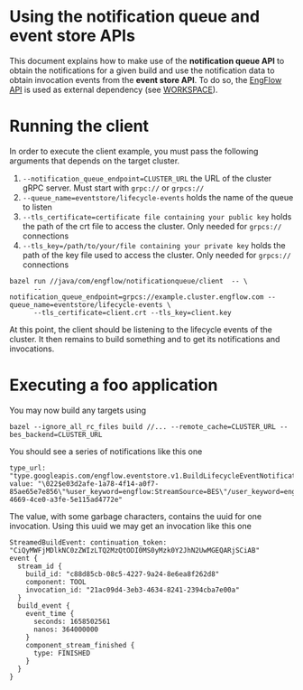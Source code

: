 # Using the notification queue and event store APIs

This document explains how to make use of the **notification queue API** to
obtain the notifications for a given build and use the notification data
to obtain invocation events from the **event store API**. To do so,
the [EngFlow API](https://github.com/EngFlow/engflowapis) is used as external
dependency (see [WORKSPACE](../../../../WORKSPACE)).

# Running the client

In order to execute the client example, you must pass the following arguments
that depends on the target cluster. 

1. `--notification_queue_endpoint=CLUSTER_URL`  the URL of the cluster gRPC 
    server. Must start with `grpc://` or `grpcs://`
2. `--queue_name=eventstore/lifecycle-events` holds the name of the queue to listen 
3. `--tls_certificate=certificate file containing your public key` 
    holds the path of the crt file to access the cluster.
    Only needed for `grpcs://` connections
4. `--tls_key=/path/to/your/file containing your private key` 
    holds the path of the key file used to access the cluster.
    Only needed for `grpcs://` connections

```
bazel run //java/com/engflow/notificationqueue/client  -- \
      --notification_queue_endpoint=grpcs://example.cluster.engflow.com --queue_name=eventstore/lifecycle-events \
      --tls_certificate=client.crt --tls_key=client.key
```

At this point, the client should be listening to the lifecycle events of the cluster. It then remains
to build something and to get its notifications and invocations.


# Executing a foo application

You may now build any targets using 

```
bazel --ignore_all_rc_files build //... --remote_cache=CLUSTER_URL --bes_backend=CLUSTER_URL
```

You should see a series of notifications like this one

```
type_url: "type.googleapis.com/engflow.eventstore.v1.BuildLifecycleEventNotification"
value: "\022$e03d2afe-1a78-4f14-a0f7-85ae65e7e856\"%user_keyword=engflow:StreamSource=BES\"/user_keyword=engflow:StreamType=ClientBEPStream\272\006&\n$1e4f34ee-4669-4ce0-a3fe-5e115ad4772e"
```

The value, with some garbage characters, contains the uuid for one invocation.
Using this uuid we may get an invocation like this one

```
StreamedBuildEvent: continuation_token: "CiQyMWFjMDlkNC0zZWIzLTQ2MzQtODI0MS0yMzk0Y2JhN2UwMGEQARjSCiAB"
event {
  stream_id {
    build_id: "c88d85cb-08c5-4227-9a24-8e6ea8f262d8"
    component: TOOL
    invocation_id: "21ac09d4-3eb3-4634-8241-2394cba7e00a"
  }
  build_event {
    event_time {
      seconds: 1658502561
      nanos: 364000000
    }
    component_stream_finished {
      type: FINISHED
    }
  }
}
```
